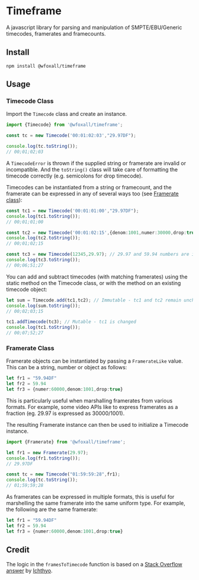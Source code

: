 # Timeframe

A javascript library for parsing and manipulation of SMPTE/EBU/Generic timecodes, framerates and framecounts.

## Install

```shell
npm install @wfoxall/timeframe
```

## Usage

### Timecode Class

Import the `Timecode` class and create an instance.

```typescript
import {Timecode} from '@wfoxall/timeframe';

const tc = new Timecode('00:01:02:03',"29.97DF");

console.log(tc.toString());
// 00;01;02;03
```

A `TimecodeError` is thrown if the supplied string or framerate are invalid or incompatible. And the `toString()` class will take care of formatting the timecode correctly (e.g. semicolons for drop timecode).

Timecodes can be instantiated from a string or framecount, and the framerate can be expressed in any of several ways too (see [Framerate class](#Framerate-Class)):

```typescript
const tc1 = new Timecode('00:01:01:00',"29.97DF");
console.log(tc1.toString());
// 00;01;01;00

const tc2 = new Timecode('00:01:02:15',{denom:1001,numer:30000,drop:true});
console.log(tc2.toString());
// 00;01;02;15

const tc3 = new Timecode(12345,29.97); // 29.97 and 59.94 numbers are interpretted as drop-frame by default
console.log(tc3.toString());
// 00;06;51;27
```

You can add and subtract timecodes (with matching framerates) using the static method on the Timecode class, or with the method on an existing timecode object:

```typescript
let sum = Timecode.add(tc1,tc2); // Immutable - tc1 and tc2 remain unchanged.
console.log(sum.toString());
// 00;02;03;15

tc1.addTimecode(tc3); // Mutable - tc1 is changed
console.log(tc1.toString());
// 00;07;52;27
```

### Framerate Class

Framerate objects can be instantiated by passing a `FramerateLike` value. This can be a string, number or object as follows:

```typescript
let fr1 = "59.94DF"
let fr2 = 59.94
let fr3 = {numer:60000,denom:1001,drop:true}
```

This is particularly useful when marshalling framerates from various formats. For example, some video APIs like to express framerates as a fraction (eg. 29.97 is expressed as 30000/1001).

The resulting Framerate instance can then be used to initialize a Timecode instance.

```typescript
import {Framerate} from '@wfoxall/timeframe';

let fr1 = new Framerate(29.97);
console.log(fr1.toString());
// 29.97DF

const tc = new Timecode("01:59:59:28",fr1);
console.log(tc.toString());
// 01;59;59;28
```
As framerates can be expressed in multiple formats, this is useful for marshelling the same framerate into the same uniform type. For example, the following are the same framerate:
```typescript
let fr1 = "59.94DF"
let fr2 = 59.94
let fr3 = {numer:60000,denom:1001,drop:true}
```

## Credit

The logic in the `framesToTimecode` function is based on a [Stack Overflow answer](https://stackoverflow.com/a/6080116) by [Ichthyo](https://stackoverflow.com/users/444796/ichthyo).